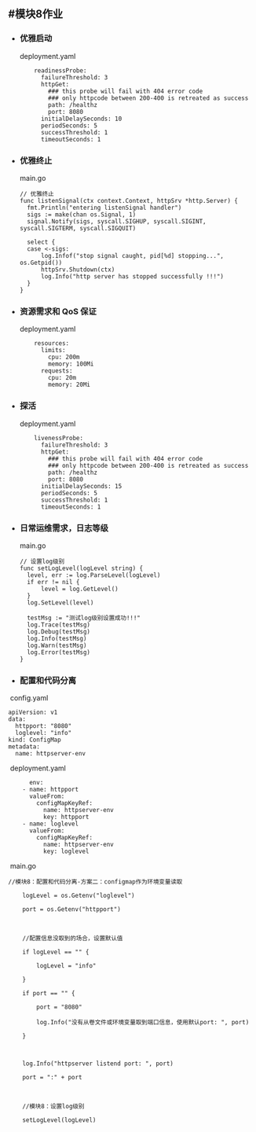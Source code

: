## #模块8作业

- ### 优雅启动

  deployment.yaml

          readinessProbe:
            failureThreshold: 3
            httpGet:
              ### this probe will fail with 404 error code
              ### only httpcode between 200-400 is retreated as success
              path: /healthz
              port: 8080
            initialDelaySeconds: 10
            periodSeconds: 5
            successThreshold: 1
            timeoutSeconds: 1

- ### 优雅终止

  main.go

  ```
  // 优雅终止
  func listenSignal(ctx context.Context, httpSrv *http.Server) {
  	fmt.Println("entering listenSignal handler")
  	sigs := make(chan os.Signal, 1)
  	signal.Notify(sigs, syscall.SIGHUP, syscall.SIGINT, syscall.SIGTERM, syscall.SIGQUIT)
  
  	select {
  	case <-sigs:
  		log.Infof("stop signal caught, pid[%d] stopping...", os.Getpid())
  		httpSrv.Shutdown(ctx)
  		log.Info("http server has stopped successfully !!!")
  	}
  }
  ```

- ### 资源需求和 QoS 保证

  deployment.yaml

          resources:
            limits:
              cpu: 200m
              memory: 100Mi
            requests:
              cpu: 20m
              memory: 20Mi

- ### 探活

  deployment.yaml

          livenessProbe:
            failureThreshold: 3
            httpGet:
              ### this probe will fail with 404 error code
              ### only httpcode between 200-400 is retreated as success
              path: /healthz
              port: 8080
            initialDelaySeconds: 15
            periodSeconds: 5
            successThreshold: 1
            timeoutSeconds: 1

- ### 日常运维需求，日志等级

  main.go

  ```
  // 设置log级别
  func setLogLevel(logLevel string) {
  	level, err := log.ParseLevel(logLevel)
  	if err != nil {
  		level = log.GetLevel()
  	}
  	log.SetLevel(level)
  
  	testMsg := "测试log级别设置成功!!!"
  	log.Trace(testMsg)
  	log.Debug(testMsg)
  	log.Info(testMsg)
  	log.Warn(testMsg)
  	log.Error(testMsg)
  }
  
  ```

- ### 配置和代码分离

​	config.yaml

```
apiVersion: v1
data:
  httpport: "8080"
  loglevel: "info"
kind: ConfigMap
metadata:
  name: httpserver-env		
```

​	deployment.yaml

		  env:
	    - name: httpport
	      valueFrom:
	        configMapKeyRef:
	          name: httpserver-env
	          key: httpport
	    - name: loglevel
	      valueFrom:
	        configMapKeyRef:
	          name: httpserver-env
	          key: loglevel

​	main.go

```
//模块8：配置和代码分离-方案二：configmap作为环境变量读取

​    logLevel = os.Getenv("loglevel")

​    port = os.Getenv("httpport")



​    //配置信息没取到的场合，设置默认值

​    if logLevel == "" {

​        logLevel = "info"

​    }

​    if port == "" {

​        port = "8080"

​        log.Info("没有从卷文件或环境变量取到端口信息，使用默认port: ", port)

​    }



​    log.Info("httpserver listend port: ", port)

​    port = ":" + port



​    //模块8：设置log级别

​    setLogLevel(logLevel)
```

